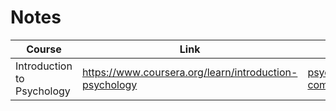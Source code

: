 # Notes


| Course | Link | Notes |
| ------------- | ------------- | ------------- |
| Introduction to Psychology | https://www.coursera.org/learn/introduction-psychology | [psychology-compressed.pdf](https://github.com/pink-vanilla-skies/Notes/blob/master/psychology-compressed.pdf) |

